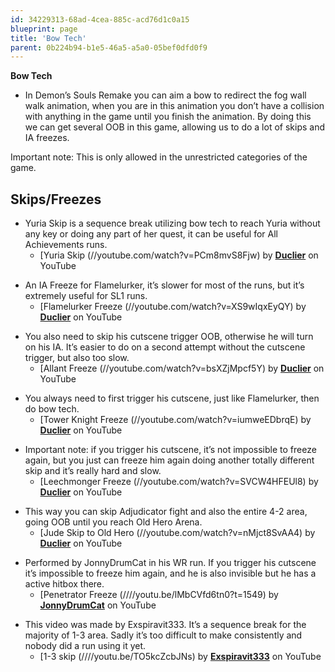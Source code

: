 ```yaml
---
id: 34229313-68ad-4cea-885c-acd76d1c0a15
blueprint: page
title: 'Bow Tech'
parent: 0b224b94-b1e5-46a5-a5a0-05bef0dfd0f9
---
```

**Bow Tech**

- In Demon’s Souls Remake you can aim a bow to redirect the fog wall walk animation, when you are in this animation you don’t have a collision with anything in the game until you finish the animation. By doing this we can get several OOB in this game, allowing us to do a lot of skips and IA freezes.

Important note: This is only allowed in the unrestricted categories of the game.

## Skips/Freezes

- Yuria Skip is a sequence break utilizing bow tech to reach Yuria without any key or doing any part of her quest, it can be useful for All Achievements runs.
  - [Yuria Skip (//youtube.com/watch?v=PCm8mvS8Fjw) by **[Duclier](https://www.youtube.com/channel/UCIXfE6zOZEfVUh2BmpKJ8-w)** on YouTube

* An IA Freeze for Flamelurker, it’s slower for most of the runs, but it’s extremely useful for SL1 runs.
  - [Flamelurker Freeze (//youtube.com/watch?v=XS9wIqxEyQY) by **[Duclier](https://www.youtube.com/channel/UCIXfE6zOZEfVUh2BmpKJ8-w)** on YouTube

- You also need to skip his cutscene trigger OOB, otherwise he will turn on his IA. It’s easier to do on a second attempt without the cutscene trigger, but also too slow.
  - [Allant Freeze (//youtube.com/watch?v=bsXZjMpcf5Y) by **[Duclier](https://www.youtube.com/channel/UCIXfE6zOZEfVUh2BmpKJ8-w)** on YouTube

* You always need to first trigger his cutscene, just like Flamelurker, then do bow tech.
  - [Tower Knight Freeze (//youtube.com/watch?v=iumweEDbrqE) by **[Duclier](https://www.youtube.com/channel/UCIXfE6zOZEfVUh2BmpKJ8-w)** on YouTube

- Important note: if you trigger his cutscene, it’s not impossible to freeze again, but you just can freeze him again doing another totally different skip and it’s really hard and slow.
  - [Leechmonger Freeze (//youtube.com/watch?v=SVCW4HFEUl8) by **[Duclier](https://www.youtube.com/channel/UCIXfE6zOZEfVUh2BmpKJ8-w)** on YouTube

* This way you can skip Adjudicator fight and also the entire 4-2 area, going OOB until you reach Old Hero Arena.
  - [Jude Skip to Old Hero (//youtube.com/watch?v=nMjct8SvAA4) by **[Duclier](https://www.youtube.com/channel/UCIXfE6zOZEfVUh2BmpKJ8-w)** on YouTube

- Performed by JonnyDrumCat in his WR run. If you trigger his cutscene it’s impossible to freeze him again, and he is also invisible but he has a active hitbox there.
  - [Penetrator Freeze (////youtu.be/lMbCVfd6tn0?t=1549) by **[JonnyDrumCat](https://www.youtube.com/channel/UCVqMV-lv0QHqozE7wygxW_g)** on YouTube

* This video was made by Exspiravit333. It’s a sequence break for the majority of 1-3 area. Sadly it’s too difficult to make consistently and nobody did a run using it yet.
  - [1-3 skip (////youtu.be/TO5kcZcbJNs) by **[Exspiravit333](https://www.youtube.com/channel/UCPPYSrNYM4qXkMaslmHM5Ew)** on YouTube
